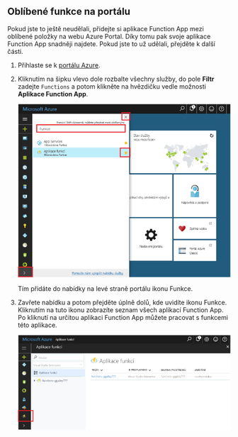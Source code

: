 ## <a name="favorite-functions-in-the-portal"></a>Oblíbené funkce na portálu 

Pokud jste to ještě neudělali, přidejte si aplikace Function App mezi oblíbené položky na webu Azure Portal. Díky tomu pak svoje aplikace Function App snadněji najdete. Pokud jste to už udělali, přejděte k další části. 

1. Přihlaste se k [portálu Azure](https://portal.azure.com/).

2. Kliknutím na šipku vlevo dole rozbalte všechny služby, do pole **Filtr** zadejte `Functions` a potom klikněte na hvězdičku vedle možnosti **Aplikace Function App**.  
 
    ![Vytvoření aplikace Function App na webu Azure Portal](./media/functions-portal-favorite-function-apps/functions-favorite-function-apps.png)

    Tím přidáte do nabídky na levé straně portálu ikonu Funkce.

3. Zavřete nabídku a potom přejděte úplně dolů, kde uvidíte ikonu Funkce. Kliknutím na tuto ikonu zobrazíte seznam všech aplikací Function App. Po kliknutí na určitou aplikaci Function App můžete pracovat s funkcemi této aplikace. 
 
    ![Funkce aplikací v oblíbených položek](./media/functions-portal-favorite-function-apps/functions-function-apps-hub.png)
 
     